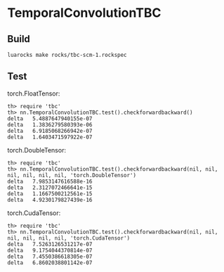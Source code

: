 # TemporalConvolutionTBC

## Build
```
luarocks make rocks/tbc-scm-1.rockspec
```

## Test

torch.FloatTensor:
```
th> require 'tbc'
th> nn.TemporalConvolutionTBC.test().checkforwardbackward()
delta	5.4887647940155e-07
delta	1.3836279580393e-06
delta	6.9185068266942e-07
delta	1.6403471597922e-07
```

torch.DoubleTensor:
```
th> require 'tbc'
th> nn.TemporalConvolutionTBC.test().checkforwardbackward(nil, nil, nil, nil, nil, nil, 'torch.DoubleTensor')
delta	7.9853147616588e-16
delta	2.3127072466641e-15
delta	1.1667500212561e-15
delta	4.9230179827439e-16
```

torch.CudaTensor:
```
th> require 'tbc'
th> nn.TemporalConvolutionTBC.test().checkforwardbackward(nil, nil, nil, nil, nil, nil, 'torch.CudaTensor')
delta	7.5263126531217e-07
delta	9.1754044370814e-07
delta	7.4550386618305e-07
delta	6.8602038801142e-07
```
